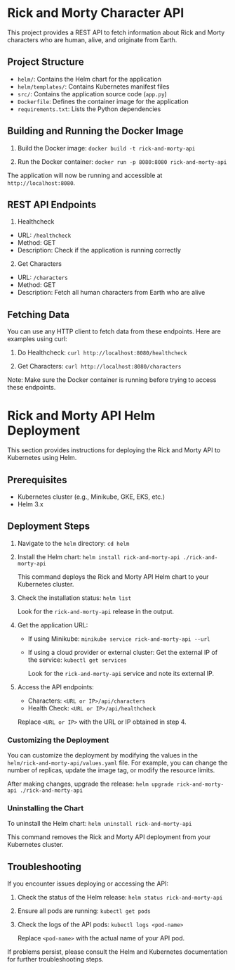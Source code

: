 # Rick and Morty Character API

This project provides a REST API to fetch information about Rick and Morty characters who are human, alive, and originate from Earth.

## Project Structure

- `helm/`: Contains the Helm chart for the application
- `helm/templates/`: Contains Kubernetes manifest files
- `src/`: Contains the application source code (`app.py`)
- `Dockerfile`: Defines the container image for the application
- `requirements.txt`: Lists the Python dependencies

## Building and Running the Docker Image

1. Build the Docker image:
      `docker build -t rick-and-morty-api`

2. Run the Docker container:
      `docker run -p 8080:8080 rick-and-morty-api`

The application will now be running and accessible at `http://localhost:8080`.

## REST API Endpoints

1. Healthcheck
- URL: `/healthcheck`
- Method: GET
- Description: Check if the application is running correctly

2. Get Characters
- URL: `/characters`
- Method: GET
- Description: Fetch all human characters from Earth who are alive

## Fetching Data

You can use any HTTP client to fetch data from these endpoints. Here are examples using curl:

1. Do Healthcheck:
      `curl http://localhost:8080/healthcheck`
   
2. Get Characters:
      `curl http://localhost:8080/characters`

Note: Make sure the Docker container is running before trying to access these endpoints.

# Rick and Morty API Helm Deployment

This section provides instructions for deploying the Rick and Morty API to Kubernetes using Helm.

## Prerequisites

- Kubernetes cluster (e.g., Minikube, GKE, EKS, etc.)
- Helm 3.x

## Deployment Steps

1. Navigate to the `helm` directory:
      `cd helm`

2. Install the Helm chart:
      `helm install rick-and-morty-api ./rick-and-morty-api`

   This command deploys the Rick and Morty API Helm chart to your Kubernetes cluster.

3. Check the installation status:
      `helm list`

   Look for the `rick-and-morty-api` release in the output.

4. Get the application URL:
   - If using Minikube:
         `minikube service rick-and-morty-api --url`

   - If using a cloud provider or external cluster:
     Get the external IP of the service:
         `kubectl get services`

     Look for the `rick-and-morty-api` service and note its external IP.

5. Access the API endpoints:
   - Characters: `<URL or IP>/api/characters`
   - Health Check: `<URL or IP>/api/healthcheck`

   Replace `<URL or IP>` with the URL or IP obtained in step 4.

### Customizing the Deployment

You can customize the deployment by modifying the values in the `helm/rick-and-morty-api/values.yaml` file. For example, you can change the number of replicas, update the image tag, or modify the resource limits.

After making changes, upgrade the release:
   `helm upgrade rick-and-morty-api ./rick-and-morty-api`

### Uninstalling the Chart

To uninstall the Helm chart:
   `helm uninstall rick-and-morty-api`

This command removes the Rick and Morty API deployment from your Kubernetes cluster.

## Troubleshooting

If you encounter issues deploying or accessing the API:

1. Check the status of the Helm release:
      `helm status rick-and-morty-api`

2. Ensure all pods are running:
      `kubectl get pods`

3. Check the logs of the API pods:
      `kubectl logs <pod-name>`

   Replace `<pod-name>` with the actual name of your API pod.

If problems persist, please consult the Helm and Kubernetes documentation for further troubleshooting steps.
